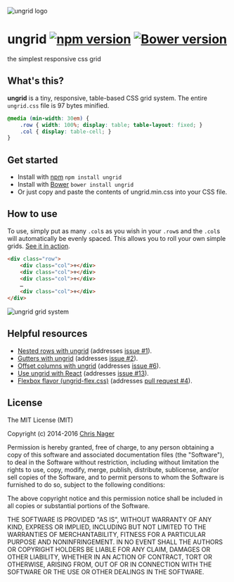 ![ungrid logo](../gh-pages/favicon.png "ungrid logo")

# ungrid [![npm version](https://badge.fury.io/js/ungrid.svg)](http://badge.fury.io/js/ungrid) [![Bower version](https://badge.fury.io/bo/ungrid.svg)](http://badge.fury.io/bo/ungrid)

the simplest responsive css grid



## What's this?

__ungrid__ is a tiny, responsive, table-based CSS grid system. The entire `ungrid.css` file is 97 bytes minified.

```css
@media (min-width: 30em) {
    .row { width: 100%; display: table; table-layout: fixed; }
    .col { display: table-cell; }
}
```



## Get started

- Install with [npm](//www.npmjs.com/package/ungrid) `npm install ungrid`
- Install with [Bower](//bower.io) `bower install ungrid`
- Or just copy and paste the contents of ungrid.min.css into your CSS file.



## How to use

To use, simply put as many `.col`s as you wish in your `.row`s and the `.col`s will automatically be evenly spaced. This allows you to roll your own simple grids. [See it in action](//codepen.io/chrisnager/pen/ypokv?editors=1100).

```html
<div class="row">
    <div class="col">⚜</div>
    <div class="col">⚜</div>
    <div class="col">⚜</div>
    …
    <div class="col">⚜</div>
</div>
```

![ungrid grid system](../gh-pages/ungrid-screenshot.png "ungrid grid system")



## Helpful resources

- [Nested rows with ungrid](//codepen.io/chrisnager/pen/EeJqH) (addresses [issue #1](//github.com/chrisnager/ungrid/issues/1)).
- [Gutters with ungrid](//codepen.io/chrisnager/pen/arKBu) (addresses [issue #2](//github.com/chrisnager/ungrid/issues/2)).
- [Offset columns with ungrid](//codepen.io/chrisnager/pen/QbqxJO) (addresses [issue #6](//github.com/chrisnager/ungrid/issues/6)).
- [Use ungrid with React](//codepen.io/chrisnager/pen/oYRzPz) (addresses [issue #13](//github.com/chrisnager/ungrid/issues/13)).
- [Flexbox flavor (ungrid-flex.css)](//codepen.io/chrisnager/pen/BNejRQ) (addresses [pull request #4](//github.com/chrisnager/ungrid/pull/4)).



## License

The MIT License (MIT)

Copyright (c) 2014-2016 [Chris Nager](//twitter.com/chrisnager)

Permission is hereby granted, free of charge, to any person obtaining a copy of
this software and associated documentation files (the "Software"), to deal in
the Software without restriction, including without limitation the rights to
use, copy, modify, merge, publish, distribute, sublicense, and/or sell copies of
the Software, and to permit persons to whom the Software is furnished to do so,
subject to the following conditions:

The above copyright notice and this permission notice shall be included in all
copies or substantial portions of the Software.

THE SOFTWARE IS PROVIDED "AS IS", WITHOUT WARRANTY OF ANY KIND, EXPRESS OR
IMPLIED, INCLUDING BUT NOT LIMITED TO THE WARRANTIES OF MERCHANTABILITY, FITNESS
FOR A PARTICULAR PURPOSE AND NONINFRINGEMENT. IN NO EVENT SHALL THE AUTHORS OR
COPYRIGHT HOLDERS BE LIABLE FOR ANY CLAIM, DAMAGES OR OTHER LIABILITY, WHETHER
IN AN ACTION OF CONTRACT, TORT OR OTHERWISE, ARISING FROM, OUT OF OR IN
CONNECTION WITH THE SOFTWARE OR THE USE OR OTHER DEALINGS IN THE SOFTWARE.
